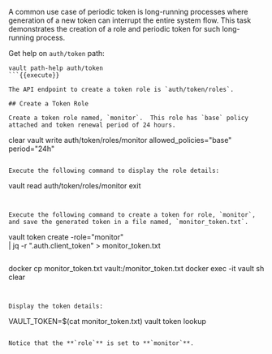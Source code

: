A common use case of periodic token is long-running processes where generation of a new token can interrupt the entire system flow.  This task demonstrates the creation of a role and periodic token for such long-running process.

Get help on `auth/token` path:

```
vault path-help auth/token
```{{execute}}

The API endpoint to create a token role is `auth/token/roles`.

## Create a Token Role

Create a token role named, `monitor`.  This role has `base` policy attached and token renewal period of 24 hours.

```
clear
vault write auth/token/roles/monitor allowed_policies="base" period="24h"
```{{execute}}

Execute the following command to display the role details:

```
vault read auth/token/roles/monitor
exit
```{{execute}}


Execute the following command to create a token for role, `monitor`, and save the generated token in a file named, `monitor_token.txt`.

```
vault token create -role="monitor" \
      | jq -r ".auth.client_token" > monitor_token.txt
```{{execute}}

```
docker cp monitor_token.txt vault:/monitor_token.txt
docker exec -it vault sh
clear
```{{execute}}


Display the token details:

```
VAULT_TOKEN=$(cat monitor_token.txt) vault token lookup
```{{execute}}

Notice that the **`role`** is set to **`monitor`**.
